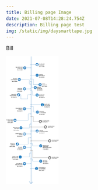 ```yaml
---
title: Billing page Image
date: 2021-07-08T14:28:24.754Z
description: Billing page test
img: /static/img/daysmarttape.jpg
---
```

Bill

![text](/static/img/daysmartbranch.png "branch")

